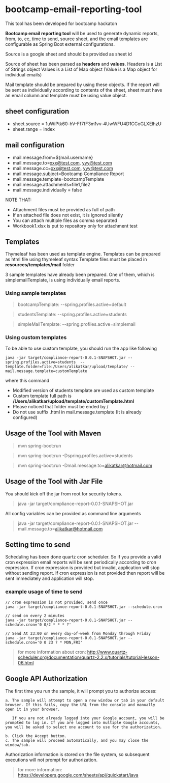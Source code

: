 # bootcamp-email-reporting-tool
This tool has been developed for bootcamp hackaton  

<b>Bootcamp email reporting tool</b> will be used to generate dynamic reports, from, to, cc, time to send, source sheet, and the email templates are configurable as Spring Boot external configurations.

Source is a google sheet and should be provided as sheet id

Source of sheet has been parsed as <b>headers</b> and <b>values</b>. 
Headers is a List of Strings object
Values is a List of Map object
(Value is a Map object for individual emails)


Mail template should be prepared by using these objects. 
If the report will be sent as individually according to contents of the sheet, 
sheet must have an email column and template must be using value object.   

## sheet configuration
 - sheet.source = 1uWiPtk60-hV-Ff7fF3m1vv-4UwWFU4D1CCoGLXElhzU
 - sheet.range = Index

## mail configuration
 - mail.message.from=${mail.username}
 - mail.message.to=xxx@test.com, yyy@test.com
 - mail.message.cc=xxx@test.com, yyy@test.com
 - mail.message.subject=Bootcamp Compliance Report
 - mail.message.template=bootcampTemplate
 - mail.message.attachments=file1,file2
 - mail.message.individually = false
 
 NOTE THAT: 
 - Attachment files must be provided as full of path
 - If an attached file does not exist, it is ignored silently
 - You can attach multiple files as comma separated
 - Workbook1.xlsx is put to repository only for attachment test

## Templates
Thymeleaf has been used as template engine. Templates can be prepared as html file using thymeleaf syntax
Template files must be placed in <b>resources/templates/mail</b> folder

3 sample templates have already been prepared. One of them, which is simplemailTemplate, is using individually email reports.

### Using sample templates

> bootcampTemplate:  --spring.profiles.active=default

> studentsTemplate:  --spring.profiles.active=students

> simpleMailTemplate:  --spring.profiles.active=simplemail

### Using custom templates
To be able to use custom template, you should run the app like following

    java -jar target/compliance-report-0.0.1-SNAPSHOT.jar --spring.profiles.active=students  --template.folder=file:/Users/alikatkar/upload/template/ --mail.message.template=customTemplate

where this command
 - Modified version of students template are used as custom template 
 - Custom template full path is <b>/Users/alikatkar/upload/template/customTemplate.html</b>
 - Please noticed that folder must be ended by /
 - Do not use suffix .html in mail.message.template (It is already configured)        


## Usage of the Tool with Maven

> mvn spring-boot:run

> mvn spring-boot:run -Dspring.profiles.active=students

> mvn spring-boot:run -Dmail.message.to=alikatkar@hotmail.com

## Usage of the Tool with Jar File
You should kick off the jar from root for security tokens. 

> java -jar target/compliance-report-0.0.1-SNAPSHOT.jar

All config variables can be provided as command line arguments

> java -jar target/compliance-report-0.0.1-SNAPSHOT.jar --mail.message.to=alikatkar@hotmail.com
 
## Setting time to send
Scheduling has been done quartz cron scheduler. So if you provide a valid cron expression 
email reports will be sent periodically according to cron expression. If cron expression is provided but invalid, application will stop without sending report.
If cron expression is not provided then report will be sent immediately and application will stop.

### example usage of time to send
    // cron expression is not provided, send once
    java -jar target/compliance-report-0.0.1-SNAPSHOT.jar --schedule.cron

    // send on every 2 minutes
    java -jar target/compliance-report-0.0.1-SNAPSHOT.jar --schedule.cron='0 0/2 * * * ?'

    // Send At 23:00 on every day-of-week from Monday through Friday
    java -jar target/compliance-report-0.0.1-SNAPSHOT.jar --schedule.cron='0 0 23 ? * MON,FRI'

> for more information about cron: http://www.quartz-scheduler.org/documentation/quartz-2.2.x/tutorials/tutorial-lesson-06.html

## Google API Authorization
The first time you run the sample, it will prompt you to authorize access:

    a. The sample will attempt to open a new window or tab in your default browser. If this fails, copy the URL from the console and manually open it in your browser.

       If you are not already logged into your Google account, you will be prompted to log in. If you are logged into multiple Google accounts, you will be asked to select one account to use for the authorization.

    b. Click the Accept button.
    c. The sample will proceed automatically, and you may close the window/tab.
Authorization information is stored on the file system, so subsequent executions will not prompt for authorization.

> for more information: https://developers.google.com/sheets/api/quickstart/java    